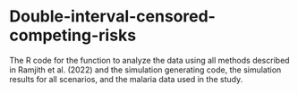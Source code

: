 # Double-interval-censored-competing-risks
The R code for the function to analyze the data using all methods described in Ramjith et al. (2022) and the simulation generating code, the simulation results for all scenarios, and the malaria data used in the study.
